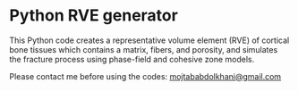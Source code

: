 # Python RVE generator
This Python code creates a representative volume element (RVE) of cortical bone tissues which contains a matrix, fibers, and porosity, and simulates the fracture process using phase-field and cohesive zone models.

Please contact me before using the codes: mojtababdolkhani@gmail.com
